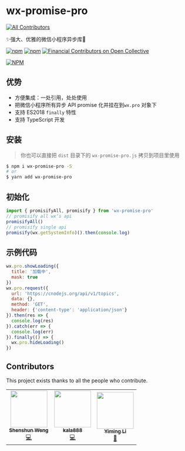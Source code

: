 # wx-promise-pro
<!-- ALL-CONTRIBUTORS-BADGE:START - Do not remove or modify this section -->
[![All Contributors](https://img.shields.io/badge/all_contributors-3-orange.svg?style=flat-square)](#contributors-)
<!-- ALL-CONTRIBUTORS-BADGE:END -->

✨强大、优雅的微信小程序异步库🚀

[![npm](https://img.shields.io/npm/v/wx-promise-pro.svg)](https://www.npmjs.com/package/wx-promise-pro) [![npm](https://img.shields.io/npm/dt/wx-promise-pro.svg)](https://www.npmjs.com/package/wx-promise-pro) [![Financial Contributors on Open Collective](https://opencollective.com/wx-promise-pro/all/badge.svg?label=financial+contributors)](https://opencollective.com/wx-promise-pro)

[![NPM](https://nodei.co/npm/wx-promise-pro.png?compact=true)](https://nodei.co/npm/wx-promise-pro/)

## 优势

- 方便集成：一处引用，处处使用
- 把微信小程序所有异步 API promise 化并挂在到`wx.pro` 对象下
- 支持 ES2018 `finally` 特性
- 支持 TypeScript 开发

## 安装

> 你也可以直接把 `dist` 目录下的 `wx-promise-pro.js` 拷贝到项目里使用

```bash
$ npm i wx-promise-pro -S
# or
$ yarn add wx-promise-pro
```

## 初始化

```js
import { promisifyAll, promisify } from 'wx-promise-pro'
// promisify all wx‘s api
promisifyAll()
// promisify single api
promisify(wx.getSystemInfo)().then(console.log)
```

## 示例代码

```js
wx.pro.showLoading({
  title: '加载中',
  mask: true
})
wx.pro.request({
  url: 'https://cnodejs.org/api/v1/topics',
  data: {},
  method: 'GET',
  header: {'content-type': 'application/json'}
}).then(res => {
  console.log(res)
}).catch(err => {
  console.log(err)
}).finally(() => {
  wx.pro.hideLoading()
})
```

## Contributors

This project exists thanks to all the people who contribute.
<!-- ALL-CONTRIBUTORS-LIST:START - Do not remove or modify this section -->
<!-- prettier-ignore-start -->
<!-- markdownlint-disable -->
<table>
  <tr>
    <td align="center"><a href="https://github.com/wss534857356"><img src="https://avatars3.githubusercontent.com/u/13134422?v=4" width="100px;" alt=""/><br /><sub><b>Shenshun Weng</b></sub></a><br /><a href="https://github.com/youngjuning/wx-promise-pro/commits?author=wss534857356" title="Code">💻</a></td>
    <td align="center"><a href="https://github.com/kala888"><img src="https://avatars2.githubusercontent.com/u/1215976?v=4" width="100px;" alt=""/><br /><sub><b>kala888</b></sub></a><br /><a href="https://github.com/youngjuning/wx-promise-pro/commits?author=kala888" title="Code">💻</a></td>
    <td align="center"><a href="https://upupming.site"><img src="https://avatars1.githubusercontent.com/u/24741764?v=4" width="100px;" alt=""/><br /><sub><b>Yiming Li</b></sub></a><br /><a href="https://github.com/youngjuning/wx-promise-pro/issues?q=author%3Aupupming" title="Bug reports">🐛</a></td>
  </tr>
</table>

<!-- markdownlint-enable -->
<!-- prettier-ignore-end -->
<!-- ALL-CONTRIBUTORS-LIST:END -->
